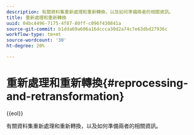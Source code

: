 ```yaml
---
description: 有關資料集重新處理和重新轉換，以及如何準備兩者的相關資訊。
title: 重新處理和重新轉換
uuid: 04bc4496-7175-4f87-80ff-c096f430841a
source-git-commit: b1dda69a606a16dccca30d2a74c7e63dbd27936c
workflow-type: tm+mt
source-wordcount: '30'
ht-degree: 20%

---
```



# 重新處理和重新轉換{#reprocessing-and-retransformation}

{{eol}}

有關資料集重新處理和重新轉換，以及如何準備兩者的相關資訊。
